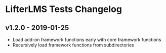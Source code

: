 LifterLMS Tests Changelog
=========================

v1.2.0 - 2019-01-25
-------------------

+ Load add-on framework functions early with core framework functions
+ Recursively load framework functions from subdirectories
